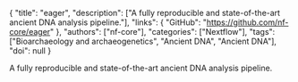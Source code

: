 {
  "title": "eager",
  "description": ["A fully reproducible and state-of-the-art ancient DNA analysis pipeline."],
  "links": {
    "GitHub": "https://github.com/nf-core/eager"
  },
  "authors": ["nf-core"],
  "categories": ["Nextflow"],
  "tags": ["Bioarchaeology and archaeogenetics", "Ancient DNA", "Ancient DNA"],
  "doi": null
}

<!-- Generated by csv2md.R – do not edit by hand -->

A fully reproducible and state-of-the-art ancient DNA analysis pipeline.